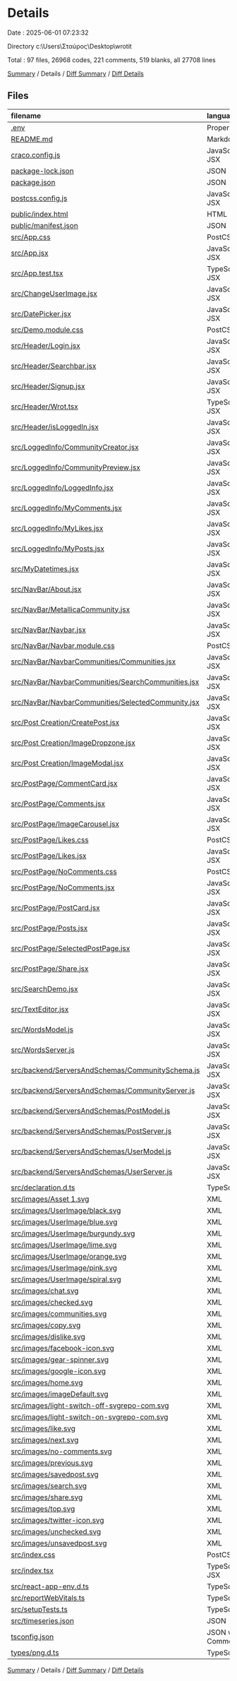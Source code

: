# Details

Date : 2025-06-01 07:23:32

Directory c:\\Users\\Σταύρος\\Desktop\\wrotit

Total : 97 files,  26968 codes, 221 comments, 519 blanks, all 27708 lines

[Summary](results.md) / Details / [Diff Summary](diff.md) / [Diff Details](diff-details.md)

## Files
| filename | language | code | comment | blank | total |
| :--- | :--- | ---: | ---: | ---: | ---: |
| [.env](/.env) | Properties | 7 | 0 | 0 | 7 |
| [README.md](/README.md) | Markdown | 26 | 0 | 21 | 47 |
| [craco.config.js](/craco.config.js) | JavaScript JSX | 17 | 0 | 0 | 17 |
| [package-lock.json](/package-lock.json) | JSON | 21,250 | 0 | 1 | 21,251 |
| [package.json](/package.json) | JSON | 110 | 0 | 1 | 111 |
| [postcss.config.js](/postcss.config.js) | JavaScript JSX | 14 | 0 | 0 | 14 |
| [public/index.html](/public/index.html) | HTML | 20 | 23 | 1 | 44 |
| [public/manifest.json](/public/manifest.json) | JSON | 25 | 0 | 1 | 26 |
| [src/App.css](/src/App.css) | PostCSS | 115 | 4 | 29 | 148 |
| [src/App.jsx](/src/App.jsx) | JavaScript JSX | 254 | 24 | 25 | 303 |
| [src/App.test.tsx](/src/App.test.tsx) | TypeScript JSX | 8 | 0 | 2 | 10 |
| [src/ChangeUserImage.jsx](/src/ChangeUserImage.jsx) | JavaScript JSX | 51 | 2 | 2 | 55 |
| [src/DatePicker.jsx](/src/DatePicker.jsx) | JavaScript JSX | 20 | 0 | 2 | 22 |
| [src/Demo.module.css](/src/Demo.module.css) | PostCSS | 20 | 0 | 4 | 24 |
| [src/Header/Login.jsx](/src/Header/Login.jsx) | JavaScript JSX | 88 | 1 | 5 | 94 |
| [src/Header/Searchbar.jsx](/src/Header/Searchbar.jsx) | JavaScript JSX | 30 | 5 | 10 | 45 |
| [src/Header/Signup.jsx](/src/Header/Signup.jsx) | JavaScript JSX | 139 | 1 | 13 | 153 |
| [src/Header/Wrot.tsx](/src/Header/Wrot.tsx) | TypeScript JSX | 16 | 0 | 2 | 18 |
| [src/Header/isLoggedIn.jsx](/src/Header/isLoggedIn.jsx) | JavaScript JSX | 5 | 1 | 1 | 7 |
| [src/LoggedInfo/CommunityCreator.jsx](/src/LoggedInfo/CommunityCreator.jsx) | JavaScript JSX | 255 | 0 | 18 | 273 |
| [src/LoggedInfo/CommunityPreview.jsx](/src/LoggedInfo/CommunityPreview.jsx) | JavaScript JSX | 76 | 0 | 6 | 82 |
| [src/LoggedInfo/LoggedInfo.jsx](/src/LoggedInfo/LoggedInfo.jsx) | JavaScript JSX | 88 | 17 | 20 | 125 |
| [src/LoggedInfo/MyComments.jsx](/src/LoggedInfo/MyComments.jsx) | JavaScript JSX | 5 | 0 | 1 | 6 |
| [src/LoggedInfo/MyLikes.jsx](/src/LoggedInfo/MyLikes.jsx) | JavaScript JSX | 50 | 2 | 5 | 57 |
| [src/LoggedInfo/MyPosts.jsx](/src/LoggedInfo/MyPosts.jsx) | JavaScript JSX | 50 | 2 | 5 | 57 |
| [src/MyDatetimes.jsx](/src/MyDatetimes.jsx) | JavaScript JSX | 46 | 5 | 12 | 63 |
| [src/NavBar/About.jsx](/src/NavBar/About.jsx) | JavaScript JSX | 14 | 0 | 1 | 15 |
| [src/NavBar/MetallicaCommunity.jsx](/src/NavBar/MetallicaCommunity.jsx) | JavaScript JSX | 50 | 2 | 6 | 58 |
| [src/NavBar/Navbar.jsx](/src/NavBar/Navbar.jsx) | JavaScript JSX | 72 | 22 | 18 | 112 |
| [src/NavBar/Navbar.module.css](/src/NavBar/Navbar.module.css) | PostCSS | 54 | 0 | 9 | 63 |
| [src/NavBar/NavbarCommunities/Communities.jsx](/src/NavBar/NavbarCommunities/Communities.jsx) | JavaScript JSX | 35 | 1 | 7 | 43 |
| [src/NavBar/NavbarCommunities/SearchCommunities.jsx](/src/NavBar/NavbarCommunities/SearchCommunities.jsx) | JavaScript JSX | 42 | 6 | 17 | 65 |
| [src/NavBar/NavbarCommunities/SelectedCommunity.jsx](/src/NavBar/NavbarCommunities/SelectedCommunity.jsx) | JavaScript JSX | 40 | 18 | 7 | 65 |
| [src/Post Creation/CreatePost.jsx](/src/Post%20Creation/CreatePost.jsx) | JavaScript JSX | 307 | 3 | 32 | 342 |
| [src/Post Creation/ImageDropzone.jsx](/src/Post%20Creation/ImageDropzone.jsx) | JavaScript JSX | 93 | 1 | 12 | 106 |
| [src/Post Creation/ImageModal.jsx](/src/Post%20Creation/ImageModal.jsx) | JavaScript JSX | 8 | 0 | 2 | 10 |
| [src/PostPage/CommentCard.jsx](/src/PostPage/CommentCard.jsx) | JavaScript JSX | 17 | 0 | 3 | 20 |
| [src/PostPage/Comments.jsx](/src/PostPage/Comments.jsx) | JavaScript JSX | 12 | 1 | 5 | 18 |
| [src/PostPage/ImageCarousel.jsx](/src/PostPage/ImageCarousel.jsx) | JavaScript JSX | 67 | 0 | 7 | 74 |
| [src/PostPage/Likes.css](/src/PostPage/Likes.css) | PostCSS | 22 | 2 | 4 | 28 |
| [src/PostPage/Likes.jsx](/src/PostPage/Likes.jsx) | JavaScript JSX | 95 | 7 | 15 | 117 |
| [src/PostPage/NoComments.css](/src/PostPage/NoComments.css) | PostCSS | 13 | 1 | 8 | 22 |
| [src/PostPage/NoComments.jsx](/src/PostPage/NoComments.jsx) | JavaScript JSX | 22 | 0 | 7 | 29 |
| [src/PostPage/PostCard.jsx](/src/PostPage/PostCard.jsx) | JavaScript JSX | 156 | 0 | 15 | 171 |
| [src/PostPage/Posts.jsx](/src/PostPage/Posts.jsx) | JavaScript JSX | 21 | 0 | 2 | 23 |
| [src/PostPage/SelectedPostPage.jsx](/src/PostPage/SelectedPostPage.jsx) | JavaScript JSX | 171 | 9 | 22 | 202 |
| [src/PostPage/Share.jsx](/src/PostPage/Share.jsx) | JavaScript JSX | 62 | 3 | 6 | 71 |
| [src/SearchDemo.jsx](/src/SearchDemo.jsx) | JavaScript JSX | 36 | 3 | 6 | 45 |
| [src/TextEditor.jsx](/src/TextEditor.jsx) | JavaScript JSX | 52 | 0 | 7 | 59 |
| [src/WordsModel.js](/src/WordsModel.js) | JavaScript JSX | 0 | 0 | 1 | 1 |
| [src/WordsServer.js](/src/WordsServer.js) | JavaScript JSX | 113 | 6 | 30 | 149 |
| [src/backend/ServersAndSchemas/CommunitySchema.js](/src/backend/ServersAndSchemas/CommunitySchema.js) | JavaScript JSX | 16 | 4 | 5 | 25 |
| [src/backend/ServersAndSchemas/CommunityServer.js](/src/backend/ServersAndSchemas/CommunityServer.js) | JavaScript JSX | 64 | 1 | 11 | 76 |
| [src/backend/ServersAndSchemas/PostModel.js](/src/backend/ServersAndSchemas/PostModel.js) | JavaScript JSX | 37 | 1 | 5 | 43 |
| [src/backend/ServersAndSchemas/PostServer.js](/src/backend/ServersAndSchemas/PostServer.js) | JavaScript JSX | 115 | 5 | 16 | 136 |
| [src/backend/ServersAndSchemas/UserModel.js](/src/backend/ServersAndSchemas/UserModel.js) | JavaScript JSX | 15 | 1 | 3 | 19 |
| [src/backend/ServersAndSchemas/UserServer.js](/src/backend/ServersAndSchemas/UserServer.js) | JavaScript JSX | 147 | 22 | 23 | 192 |
| [src/declaration.d.ts](/src/declaration.d.ts) | TypeScript | 3 | 0 | 0 | 3 |
| [src/images/Asset 1.svg](/src/images/Asset%201.svg) | XML | 1 | 0 | 0 | 1 |
| [src/images/UserImage/black.svg](/src/images/UserImage/black.svg) | XML | 1 | 0 | 0 | 1 |
| [src/images/UserImage/blue.svg](/src/images/UserImage/blue.svg) | XML | 1 | 0 | 0 | 1 |
| [src/images/UserImage/burgundy.svg](/src/images/UserImage/burgundy.svg) | XML | 1 | 0 | 0 | 1 |
| [src/images/UserImage/lime.svg](/src/images/UserImage/lime.svg) | XML | 1 | 0 | 0 | 1 |
| [src/images/UserImage/orange.svg](/src/images/UserImage/orange.svg) | XML | 1 | 0 | 0 | 1 |
| [src/images/UserImage/pink.svg](/src/images/UserImage/pink.svg) | XML | 1 | 0 | 0 | 1 |
| [src/images/UserImage/spiral.svg](/src/images/UserImage/spiral.svg) | XML | 1 | 0 | 0 | 1 |
| [src/images/chat.svg](/src/images/chat.svg) | XML | 4 | 0 | 0 | 4 |
| [src/images/checked.svg](/src/images/checked.svg) | XML | 4 | 0 | 0 | 4 |
| [src/images/communities.svg](/src/images/communities.svg) | XML | 9 | 0 | 0 | 9 |
| [src/images/copy.svg](/src/images/copy.svg) | XML | 29 | 1 | 0 | 30 |
| [src/images/dislike.svg](/src/images/dislike.svg) | XML | 4 | 0 | 0 | 4 |
| [src/images/facebook-icon.svg](/src/images/facebook-icon.svg) | XML | 1 | 0 | 0 | 1 |
| [src/images/gear-spinner.svg](/src/images/gear-spinner.svg) | XML | 1 | 0 | 0 | 1 |
| [src/images/google-icon.svg](/src/images/google-icon.svg) | XML | 1 | 0 | 0 | 1 |
| [src/images/home.svg](/src/images/home.svg) | XML | 13 | 1 | 0 | 14 |
| [src/images/imageDefault.svg](/src/images/imageDefault.svg) | XML | 4 | 0 | 0 | 4 |
| [src/images/light-switch-off-svgrepo-com.svg](/src/images/light-switch-off-svgrepo-com.svg) | XML | 4 | 0 | 0 | 4 |
| [src/images/light-switch-on-svgrepo-com.svg](/src/images/light-switch-on-svgrepo-com.svg) | XML | 4 | 0 | 0 | 4 |
| [src/images/like.svg](/src/images/like.svg) | XML | 4 | 0 | 0 | 4 |
| [src/images/next.svg](/src/images/next.svg) | XML | 10 | 1 | 0 | 11 |
| [src/images/no-comments.svg](/src/images/no-comments.svg) | XML | 250 | 1 | 1 | 252 |
| [src/images/previous.svg](/src/images/previous.svg) | XML | 10 | 1 | 0 | 11 |
| [src/images/savedpost.svg](/src/images/savedpost.svg) | XML | 5 | 0 | 0 | 5 |
| [src/images/search.svg](/src/images/search.svg) | XML | 12 | 1 | 0 | 13 |
| [src/images/share.svg](/src/images/share.svg) | XML | 4 | 0 | 0 | 4 |
| [src/images/top.svg](/src/images/top.svg) | XML | 2 | 0 | 0 | 2 |
| [src/images/twitter-icon.svg](/src/images/twitter-icon.svg) | XML | 1 | 0 | 0 | 1 |
| [src/images/unchecked.svg](/src/images/unchecked.svg) | XML | 4 | 0 | 0 | 4 |
| [src/images/unsavedpost.svg](/src/images/unsavedpost.svg) | XML | 6 | 0 | 0 | 6 |
| [src/index.css](/src/index.css) | PostCSS | 12 | 0 | 2 | 14 |
| [src/index.tsx](/src/index.tsx) | TypeScript JSX | 30 | 4 | 11 | 45 |
| [src/react-app-env.d.ts](/src/react-app-env.d.ts) | TypeScript | 4 | 1 | 1 | 6 |
| [src/reportWebVitals.ts](/src/reportWebVitals.ts) | TypeScript | 13 | 0 | 3 | 16 |
| [src/setupTests.ts](/src/setupTests.ts) | TypeScript | 1 | 4 | 1 | 6 |
| [src/timeseries.json](/src/timeseries.json) | JSON | 1,730 | 0 | 0 | 1,730 |
| [tsconfig.json](/tsconfig.json) | JSON with Comments | 26 | 0 | 1 | 27 |
| [types/png.d.ts](/types/png.d.ts) | TypeScript | 2 | 0 | 0 | 2 |

[Summary](results.md) / Details / [Diff Summary](diff.md) / [Diff Details](diff-details.md)